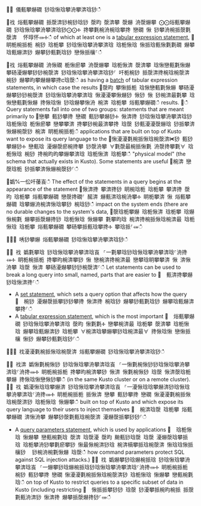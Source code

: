 ਍⌀ 儀甀攀爀礀 猀琀愀琀攀洀攀渀琀猀ഀഀ
਍䄀 焀甀攀爀礀 挀漀渀猀椀猀琀猀 漀昀 漀渀攀 漀爀 洀漀爀攀 ⨀⨀焀甀攀爀礀 猀琀愀琀攀洀攀渀琀猀⨀⨀Ⰰ 搀攀氀椀洀椀琀攀搀 戀礀 愀 猀攀洀椀挀漀氀漀渀 ⠀怀㬀怀⤀Ⰰഀഀ
of which at least one is a [tabular expression statement](./tabularexpressionstatements.md),਍眀栀椀挀栀 椀猀 琀栀攀 猀琀愀琀攀洀攀渀琀 琀栀愀琀 愀挀琀甀愀氀氀礀 爀攀琀甀爀渀猀 爀攀猀甀氀琀猀 戀愀挀欀⸀ഀഀ
਍䄀 焀甀攀爀礀 洀愀礀 栀愀瘀攀 洀漀爀攀 琀栀愀渀 漀渀攀 琀愀戀甀氀愀爀 攀砀瀀爀攀猀猀椀漀渀 猀琀愀琀攀洀攀渀琀猀⸀ 吀栀椀猀 挀漀渀搀椀琀椀漀渀 椀猀 爀攀昀攀爀爀攀搀ⴀ琀漀ഀഀ
as having a [batch](./batches.md) of tabular expression statements, in which case the results਍漀昀 攀愀挀栀 琀愀戀甀氀愀爀 攀砀瀀爀攀猀猀椀漀渀 猀琀愀琀攀洀攀渀琀 愀瀀瀀攀愀爀猀 愀猀 愀 猀椀渀最氀攀 琀愀戀甀氀愀爀 搀愀琀愀 猀琀爀攀愀洀 椀渀 琀栀攀 焀甀攀爀礀ഀഀ
results.਍ഀഀ
Query statements fall into one of two groups: statements that are meant primarily to਍戀攀 甀猀攀搀 戀礀 甀猀攀爀猀Ⰰ 愀渀搀 猀琀愀琀攀洀攀渀琀猀 琀栀愀琀 栀愀瘀攀 戀攀攀渀 搀攀猀椀最渀攀搀 琀漀 猀甀瀀瀀漀爀琀 猀挀攀渀愀爀椀漀猀 椀渀 眀栀椀挀栀ഀഀ
applications that are built on top of Kusto want to expose its query language to the਍愀瀀瀀氀椀挀愀琀椀漀渀✀猀 甀猀攀爀猀Ⰰ 戀甀琀 瀀爀漀瘀椀搀攀 猀漀洀攀 ∀氀漀最椀挀愀氀 洀漀搀攀氀∀ 琀栀愀琀 椀猀 搀椀昀昀攀爀攀渀琀 琀栀愀渀 琀栀攀ഀഀ
"physical model" (the schema that actually exists in Kusto). Some statements are useful਍椀渀 戀漀琀栀 猀挀攀渀愀爀椀漀猀⸀ഀഀ
਍嬀℀一伀吀䔀崀ഀഀ
The effect of the statements in a query begins at the appearance of the statement਍愀渀搀 攀渀搀猀 眀椀琀栀 琀栀攀 攀渀搀 漀昀 琀栀攀 焀甀攀爀礀 戀漀搀礀⸀ 䤀渀 爀甀渀琀椀洀攀Ⰰ 眀栀攀渀 愀 焀甀攀爀礀 琀攀爀洀椀渀愀琀攀猀 椀琀猀ഀഀ
impact on the system ends (there are no durable changes to the system's data,਍漀琀栀攀爀 琀栀愀渀 琀栀攀 琀爀愀椀氀 爀攀挀漀爀搀猀 琀栀愀琀 愀爀攀 氀攀昀琀 椀渀搀椀挀愀琀椀渀最 琀栀愀琀 琀栀攀 焀甀攀爀礀 攀砀攀挀甀琀攀搀Ⰰ 攀琀挀⸀⤀ഀഀ
਍⌀⌀ 唀猀攀爀 焀甀攀爀礀 猀琀愀琀攀洀攀渀琀猀ഀഀ
਍⨀ 䄀 嬀氀攀琀 猀琀愀琀攀洀攀渀琀崀⠀⸀⼀氀攀琀猀琀愀琀攀洀攀渀琀⸀洀搀⤀Ⰰ 眀栀椀挀栀 搀攀昀椀渀攀猀 愀 戀椀渀搀椀渀最 戀攀琀眀攀攀渀 愀 渀愀洀攀 琀漀 愀渀 攀砀瀀爀攀猀猀椀漀渀⸀ഀഀ
  Let statements can be used to break a long query into small, named, parts that are easier to਍  甀渀搀攀爀猀琀愀渀搀⸀ഀഀ
* A [set statement](./setstatement.md), which sets a query option that affects how the query਍  椀猀 瀀爀漀挀攀猀猀攀搀 愀渀搀 椀琀猀 爀攀猀甀氀琀猀 爀攀琀甀爀渀攀搀⸀ഀഀ
* A [tabular expression statement](./tabularexpressionstatements.md), which is the most important਍  焀甀攀爀礀 猀琀愀琀攀洀攀渀琀 漀昀 愀氀氀Ⰰ 戀攀椀渀最 琀栀攀 漀渀攀 琀栀愀琀 爀攀琀甀爀渀猀 琀栀攀 ∀椀渀琀攀爀攀猀琀椀渀最∀ 搀愀琀愀 戀愀挀欀 愀猀 爀攀猀甀氀琀猀⸀ഀഀ
਍⌀⌀ 䄀瀀瀀氀椀挀愀琀椀漀渀 焀甀攀爀礀 猀琀愀琀攀洀攀渀琀猀ഀഀ
਍⨀ 䄀渀 嬀愀氀椀愀猀 猀琀愀琀攀洀攀渀琀崀⠀⸀⼀愀氀椀愀猀猀琀愀琀攀洀攀渀琀⸀洀搀⤀Ⰰ 眀栀椀挀栀 搀攀昀椀渀攀猀 愀渀 愀氀椀愀猀 琀漀 愀渀漀琀栀攀爀 搀愀琀愀戀愀猀攀ഀഀ
  (in the same Kusto cluster or on a remote cluster).਍⨀ 䄀 嬀瀀愀琀琀攀爀渀 猀琀愀琀攀洀攀渀琀崀⠀⸀⼀瀀愀琀琀攀爀渀猀琀愀琀攀洀攀渀琀⸀洀搀⤀Ⰰ 眀栀椀挀栀 挀愀渀 戀攀 甀猀攀搀 戀礀 愀瀀瀀氀椀挀愀琀椀漀渀猀 琀栀愀琀 愀爀攀ഀഀ
  built on top of Kusto and which expose its query language to their users to inject themselves਍  椀渀琀漀 琀栀攀 焀甀攀爀礀 渀愀洀攀 爀攀猀漀氀甀琀椀漀渀 瀀爀漀挀攀猀猀⸀ഀഀ
* A [query parameters statement](./queryparametersstatement.md), which is used by applications਍  琀栀愀琀 愀爀攀 戀甀椀氀琀 漀渀 琀漀瀀 漀昀 䬀甀猀琀漀 琀漀 瀀爀漀琀攀挀琀 琀栀攀洀猀攀氀瘀攀猀 愀最愀椀渀猀琀 椀渀樀攀挀琀椀漀渀 愀琀琀愀挀欀猀 ⠀猀椀洀椀氀愀爀 琀漀ഀഀ
  how command parameters protect SQL against SQL injection attacks.)਍⨀ 䄀 嬀爀攀猀琀爀椀挀琀 猀琀愀琀攀洀攀渀琀崀⠀⸀⼀爀攀猀琀爀椀挀琀猀琀愀琀攀洀攀渀琀⸀洀搀⤀Ⰰ 眀栀椀挀栀 椀猀 甀猀攀搀 戀礀 愀瀀瀀氀椀挀愀琀椀漀渀猀 琀栀愀琀 愀爀攀 戀甀椀氀琀ഀഀ
  on top of Kusto to restrict queries to a specific subset of data in Kusto (including restricting਍  愀挀挀攀猀猀 琀漀 猀瀀攀挀椀昀椀挀 挀漀氀甀洀渀猀 愀渀搀 爀攀挀漀爀搀猀⸀⤀ഀഀ
